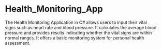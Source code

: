 # Health_Monitoring_App
The Health Monitoring Application in C# allows users to input their vital signs such as heart rate and blood pressure. It calculates the average blood pressure and provides results indicating whether the vital signs are within normal ranges. It offers a basic monitoring system for personal health assessment.
